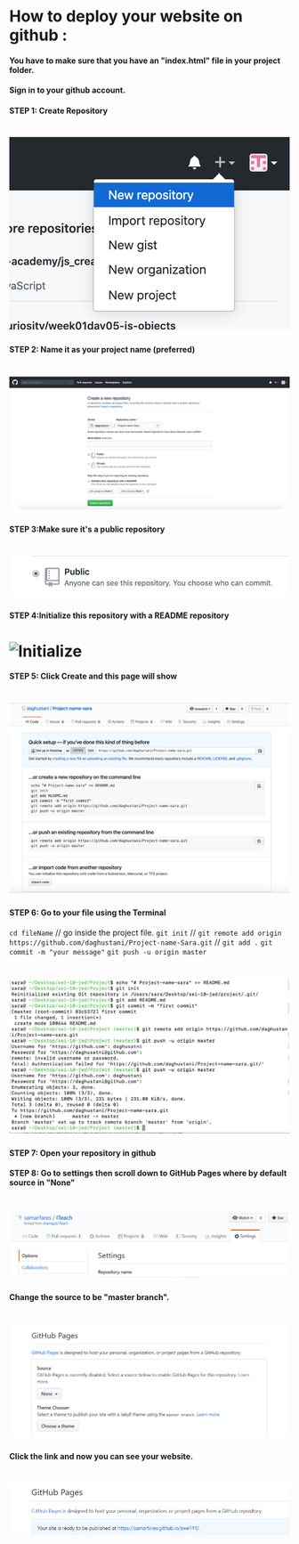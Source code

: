 # How to deploy your website on github : 

#### You have to make sure that you have an "index.html" file in your project folder. 
#### Sign in to your github account.

#### STEP 1: Create Repository
# ![Create Repository](/images/1.PNG)    

#### STEP 2: Name it as your project name (preferred) 
# ![Create Repository](/images/2.PNG)  

#### STEP 3:Make sure it's a public repository
   # ![Public](/images/public.PNG)  
   
#### STEP 4:Initialize this repository with a README repository
   # ![Initialize](/images/initialize.PNG)
      
#### STEP 5: Click Create and this page will show
  # ![Created Repo](/images/repo-page.PNG)

#### STEP 6: Go to your file using the Terminal
`cd fileName` // go inside the project file. 
`git init` //
`git remote add origin https://github.com/daghustani/Project-name-Sara.git` //
`git add .`
`git commit -m "your message"`
`git push -u origin master`

 # ![Push Project](/images/command.PNG)
    
#### STEP 7: Open your repository in github

#### STEP 8: Go to settings then scroll down to GitHub Pages where by default source in "None"  
# ![GITHUB Sitting](/images/settings.PNG)       

#### Change the source to be "master branch". 
 # ![GITHUB Page](/images/pages.PNG)       
    
#### Click the link and now you can see your website.
 # ![GITHUB Published](/images/published-ready.PNG)     

